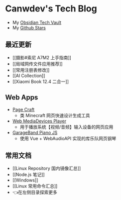 # Canwdev's Tech Blog

- My [Obsidian Tech Vault](https://github.com/canwdev/canwdev.github.io)
- My [Github Stars](https://github.com/canwdev?tab=stars)

## 最近更新

- [[摄影#索尼 A7M2 上手指南]]
- [[局域网传文件应用推荐]]
- [[常用注册表修改]]
- [[AI Collection]]
- [[Xiaomi Book 12.4 二合一]]

## Web Apps

- [Page Craft](https://canwdev.github.io/page-craft-vite/index.html#/)
	- 类 Minecraft 网页快速设计生成工具
- [Web MediaDevices Player](https://canwdev.github.io/web-mediadevices-player/)
	- 用于播放系统【视频/音频】输入设备的网页应用
- [GarageBand Piano JS](https://canwdev.github.io/garageband-piano-js/)
	- 使用 Vue + WebAudioAPI 实现的库乐队网页钢琴

## 常用文档

- [[Linux Repository 国内镜像汇总]]
- [[Node.js 笔记]]
- [[Windows]]
- [[Linux 常用命令汇总]]
- 👈在左侧目录探索更多


